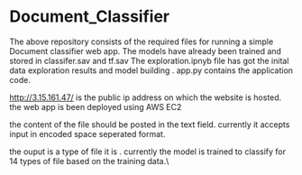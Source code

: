 # Document_Classifier

The above repository consists of the required files for running a simple Document classifier web app.
The models have already been trained and stored in classifer.sav and tf.sav
The exploration.ipnyb file has got the inital data exploration results and model building .
app.py contains the application code.


http://3.15.161.47/  is the public ip address on which the website is hosted.
the web app is been deployed using AWS EC2

the content of the file should be posted in the text field.
currently it accepts input in encoded space seperated format.

the ouput is a type of file it is . currently the model is trained to classify for 14 types of file based on the training data.\
